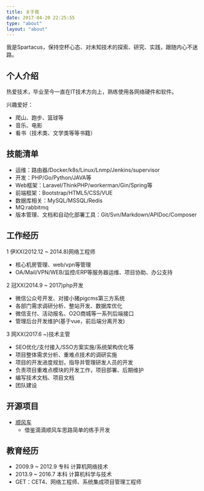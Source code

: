 ```yaml
---
title: 关于我
date: 2017-04-20 22:25:55
type: "about"
layout: "about"
---
```

我是Spartacus，保持空杯心态、对未知技术的探索、研究、实践，跟随内心不迷路。

## 个人介绍

热爱技术，毕业至今一直在IT技术方向上，熟练使用各网络硬件和软件。

兴趣爱好：  
* 爬山、跑步、篮球等
* 音乐、电影
* 看书（技术类、文学类等等书籍）

## 技能清单

* 运维：路由器/Docker/k8s/Linux/Lnmp/Jenkins/supervisor
* 开发：PHP/Go/Python/JAVA等
* Web框架：Laravel/ThinkPHP/workerman/Gin/Spring等
* 前端框架：Bootstrap/HTML5/CSS/VUE
* 数据库相关：MySQL/MSSQL/Redis
* MQ:rabbitmq
* 版本管理、文档和自动化部署工具：Git/Svn/Markdown/APIDoc/Composer

## 工作经历

1 伊XX(2012.12 ~ 2014.8)网络工程师

* 核心机房管理、web/vpn等管理
* OA/Mail/VPN/WEB/监控/ERP等服务器运维、项目协助、办公支持

2 冠XX(2014.9 ~ 2017)php开发

* 微信公众号开发、对接小猪pigcms第三方系统
* 各部门需求调研分析、整站开发、数据库优化
* 微信支付、活动报名、O2O商城等一系列后端接口
* 管理后台开发维护(基于vue，前后端分离开发)

3 网XX(2017.6 ~)技术主管

 * SEO优化/支付接入/SSO方案实施/系统架构优化等
 * 项目整体需求分析、重难点技术的调研实施
 * 项目的开发进度规划，指导并管理研发人员的开发
 * 负责项目重难点模块的开发工作，项目部署、后期维护
 * 编写技术文档、项目文档
 * 团队建设

## 开源项目
* [顺风车](https://github.com/lincome/sfc)
    * 借鉴滴滴顺风车思路简单的练手开发

## 教育经历
* 2009.9 ~ 2012.9 专科 计算机网络技术
* 2013.9 ~ 2016.7 本科 计算机科学与技术
* GET：CET4、网络工程师、系统集成项目管理工程师